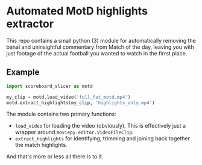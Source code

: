 # Automated MotD highlights extractor
This repo contains a small python (3) module for automatically removing the banal and uninsightful commentary from Match of the day, leaving you with just footage of the actual football you wanted to watch in the firrst place.


## Example

```python
import scoreboard_slicer as motd

my_clip = motd.load_video('full_fat_motd.mp4')
motd.extract_highlights(my_clip, 'highlights_only.mp4')
```

The module contains two primary functions:
 
 * `load_video` for loading the video (obviously). This is effectively just a wrapper around `moviepy.editor.VideoFileClip`.
 * `extract_highlights` for identifying, trimming and joining back together the match highlights.
 
 And that's more or less all there is to it.
 
